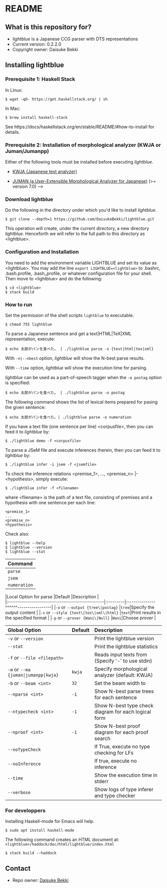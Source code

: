 # README
## What is this repository for?

* *lightblue* is a Japanese CCG parser with DTS representations
* Current version: 0.2.2.0
* Copyright owner: Daisuke Bekki

## Installing lightblue
### Prerequisite 1: Haskell Stack
In Linux:
```
$ wget -qO- https://get.haskellstack.org/ | sh
```
In Mac:
```
$ brew install haskell-stack
```
See https://docs/haskellstack.org/en/stable/README/#how-to-install for details.

### Prerequisite 2: Installation of morphological analyzer (KWJA or Juman/Jumanpp)
Either of the following tools must be installed before executing *lightblue*.

- [KWJA (Japanese text analyzer)](https://github.com/ku-nlp/kwja)

- [JUMAN (a User-Extensible Morphological Analyzer for Japanese)](http://nlp.ist.i.kyoto-u.ac.jp/EN/index.php?JUMAN) (>= version 7.0) -->

[//]: # (1. blas and lapack )
[//]: # (`sudo apt-get install libblas-dev liblapack-dev` )

### Download lightblue
Do the following in the directory under which you'd like to install *lightblue*.
```
$ git clone --depth=1 https://github.com/DaisukeBekki/lightblue.git
```
This operation will create, under the current directory, a new directory *lightblue*.  Henceforth we will refer to the full path to this directory as &lt;lightblue&gt;.

### Configuration and Installation
You need to add the environment variable LIGHTBLUE and set its value as &lt;lightblue&gt;.  You may add the line `export LIGHTBLUE=<lightblue>` to .bashrc, .bash.profile, .bash_profile, or whatever configuration file for your shell.  Then move to &lt;lightblue&gt; and do the following:
```
$ cd <lightblue>
$ stack build
```

### How to run
Set the permission of the shell scripts `lightblue` to executable.
```
$ chmod 755 lightblue
```

To parse a Japanese sentence and get a text|HTML|TeX|XML representation, execute:
```
$ echo 太郎がパンを食べた。 | ./lightblue parse -s {text|html|tex|xml}
```

With `-n|--nbest` option, *lightblue* will show the N-best parse results.

With `--time` option, *lightblue* will show the execution time for parsing.

*lightblue* can be used as a part-of-speech tagger when the `-o postag` option is specified:
```
$ echo 太郎がパンを食べた。 | ./lightblue parse -o postag
```

The following command shows the list of lexical items prepared for pasing the given sentence:
```
$ echo 太郎がパンを食べた。| ./lightblue parse -o numeration
```

If you have a text file (one sentence per line) &lt;corpusfile&gt;, then you can feed it to *lightblue* by:
```
$ ./lightblue demo -f <corpusfile>
```

To parse a JSeM file and execute inferences therein, then you can feed it to *lightblue* by:
```
$ ./lightblue infer -i jsem -f <jsemfile>
```

To check the inference relations &lt;premise_1&gt;, ..., &lt;premise_n&gt; |- &lt;hypothesis&gt;, simply execute:
```
$ ./lightblue infer -f <filename>
```
where &lt;filename&gt; is the path of a text file, consisting of premises and a hypothesis with one sentence per each line:
```
<premise_1>
...
<premise_n>
<hypothesis>
```

Check also:
```
$ lightblue --help
$ lightblue --version
$ lightblue --stat
```

|Command   |
|:---------|
|```parse```     |
|```jsem```      |
|```numeration```|


|Local Option for parse                           |Default   |Description                           |  
|:------------------------------------------------|:---------|:--------------^^^^^^-----------------|
|```-o``` or ```--output {tree\|postag}```        |```tree```|Specify the output content            |
|```-s``` or ```--style {text\|tex\|xml\|html}``` |```text```|Print results in the specified format |
|```-p``` or ```--prover {Wani\|Null}```          |```Wani```|Choose prover                         |

|Global Option                                |Default   |Description                                                    |
|:--------------------------------------------|:---------|:--------------------------------------------------------------|
|```-v``` or ```--version```                  |          |Print the lightblue version                                    |
|```--stat```                                 |          |Print the lightblue statistics                                 |
|```-f``` or ```--file <filepath>```          |          |Reads input texts from <filepath><br>(Specify '-' to use stdin)|
|```-m``` or ```--ma {juman\|jumanpp\|kwja}```|```kwja```|Specify morphological analyzer (default: KWJA)                 |
|```-b``` or ```--beam <int>```               |```32```  |Set the beam width to <int>                                    |
|```--nparse <int>```                         |```-1```  |Show N-best parse trees for each sentence                      |
|```--ntypecheck <int>```                     |```-1```  |Show N-best type check diagram for each logical form           |
|```--nproof <int>```                         |```-1```  |Show N-best proof diagram for each proof search                |
|```--noTypeCheck```                          |          |If True, execute no type checking for LFs                      |
|```--noInference```                          |          |If true, execute no inference                                  |
|```--time```                                 |          |Show the execution time in stderr                              |
|```--verbose```                              |          |Show logs of type inferer and type checker                     |

### For developpers ###
Installing Haskell-mode for Emacs will help.
```
$ sudo apt install haskell-mode
```

The following command creates an HTML document at: `<lightblue>/haddock/doc/html/lightblue/index.html`

```
$ stack build --haddock
```

## Contact ##

* Repo owner: [Daisuke Bekki](https://daisukebekki.github.io/)
